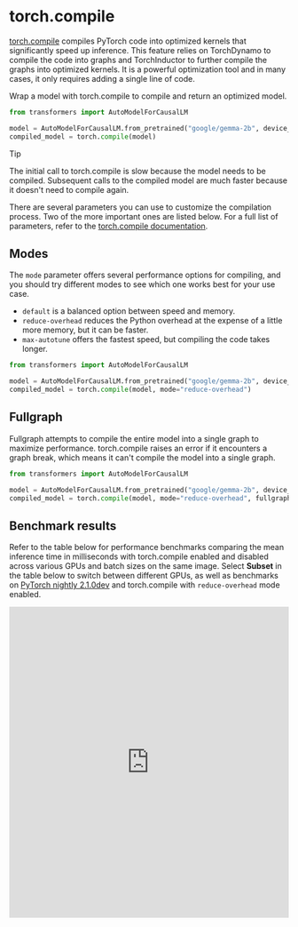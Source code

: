 <!--Copyright 2024 The HuggingFace Team. All rights reserved.

Licensed under the Apache License, Version 2.0 (the "License"); you may not use this file except in compliance with
the License. You may obtain a copy of the License at

http://www.apache.org/licenses/LICENSE-2.0

Unless required by applicable law or agreed to in writing, software distributed under the License is distributed on
an "AS IS" BASIS, WITHOUT WARRANTIES OR CONDITIONS OF ANY KIND, either express or implied. See the License for the

⚠️ Note that this file is in Markdown but contain specific syntax for our doc-builder (similar to MDX) that may not be
rendered properly in your Markdown viewer.

-->

# torch.compile

[torch.compile](https://pytorch.org/tutorials/intermediate/torch_compile_tutorial.html) compiles PyTorch code into optimized kernels that significantly speed up inference. This feature relies on TorchDynamo to compile the code into graphs and TorchInductor to further compile the graphs into optimized kernels. It is a powerful optimization tool and in many cases, it only requires adding a single line of code.

Wrap a model with torch.compile to compile and return an optimized model.

```py
from transformers import AutoModelForCausalLM

model = AutoModelForCausalLM.from_pretrained("google/gemma-2b", device_map="auto")
compiled_model = torch.compile(model)
```

> [!TIP]
> The initial call to torch.compile is slow because the model needs to be compiled. Subsequent calls to the compiled model are much faster because it doesn't need to compile again.

There are several parameters you can use to customize the compilation process. Two of the more important ones are listed below. For a full list of parameters, refer to the [torch.compile documentation](https://pytorch.org/docs/stable/generated/torch.compile.html).

## Modes

The `mode` parameter offers several performance options for compiling, and you should try different modes to see which one works best for your use case.

- `default` is a balanced option between speed and memory.
- `reduce-overhead` reduces the Python overhead at the expense of a little more memory, but it can be faster.
- `max-autotune` offers the fastest speed, but compiling the code takes longer.

```py
from transformers import AutoModelForCausalLM

model = AutoModelForCausalLM.from_pretrained("google/gemma-2b", device_map="auto")
compiled_model = torch.compile(model, mode="reduce-overhead")
```

## Fullgraph

Fullgraph attempts to compile the entire model into a single graph to maximize performance. torch.compile raises an error if it encounters a graph break, which means it can't compile the model into a single graph.

```py
from transformers import AutoModelForCausalLM

model = AutoModelForCausalLM.from_pretrained("google/gemma-2b", device_map="auto")
compiled_model = torch.compile(model, mode="reduce-overhead", fullgraph=True)
```

## Benchmark results

Refer to the table below for performance benchmarks comparing the mean inference time in milliseconds with torch.compile enabled and disabled across various GPUs and batch sizes on the same image. Select **Subset** in the table below to switch between different GPUs, as well as benchmarks on [PyTorch nightly 2.1.0dev](https://download.pytorch.org/whl/nightly/cu118) and torch.compile with `reduce-overhead` mode enabled.

<iframe
  src="https://huggingface.co/datasets/stevhliu/compile-benchmarks/embed/viewer/t4/train"
  frameborder="0"
  width="100%"
  height="560px"
></iframe>
